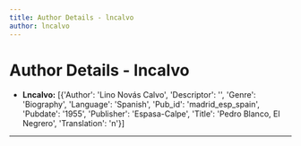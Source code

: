 ```yaml
---
title: Author Details - lncalvo
author: lncalvo
---
```


# Author Details - lncalvo

<ul>
    <li><strong>Lncalvo:</strong> [{'Author': 'Lino Novás Calvo', 'Descriptor': '', 'Genre': 'Biography', 'Language': 'Spanish', 'Pub_id': 'madrid_esp_spain', 'Pubdate': '1955', 'Publisher': 'Espasa-Calpe', 'Title': 'Pedro Blanco, El Negrero', 'Translation': 'n'}]</li>
</ul>
<hr>
